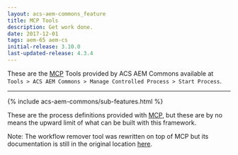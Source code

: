 ```yaml
---
layout: acs-aem-commons_feature
title: MCP Tools
description: Get work done.
date: 2017-12-01
tags: aem-65 aem-cs
initial-release: 3.10.0
last-updated-release: 4.3.4
---
```


These are the [MCP](/acs-aem-commons/features/mcp/index.html) Tools provided by ACS AEM Commons available at `Tools > ACS AEM Commons > Manage Controlled Process > Start Process`.

----

{% include acs-aem-commons/sub-features.html %}

These are the process definitions provided with [MCP](/acs-aem-commons/features/mcp/index.html), but these are by no means the upward limit of what can be built with this framework.

Note: The workflow remover tool was rewritten on top of MCP but its documentation is still in the original location [here](/acs-aem-commons/features/workflow-remover/index.html).
